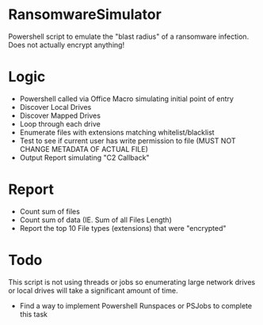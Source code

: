 # RansomwareSimulator
Powershell script to emulate the "blast radius" of a ransomware infection. Does not actually encrypt anything!


# Logic
- Powershell called via Office Macro simulating initial point of entry
- Discover Local Drives
- Discover Mapped Drives
- Loop through each drive
- Enumerate files with extensions matching whitelist/blacklist
- Test to see if current user has write permission to file (MUST NOT CHANGE METADATA OF ACTUAL FILE)
- Output Report simulating "C2 Callback"

# Report
- Count sum of files
- Count sum of data (IE. Sum of all Files Length)
- Report the top 10 File types (extensions) that were "encrypted"


# Todo
This script is not using threads or jobs so enumerating large network drives or local drives will take a significant amount of time.

- Find a way to implement Powershell Runspaces or PSJobs to complete this task
